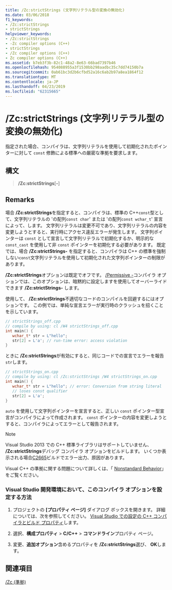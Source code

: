 ```yaml
---
title: /Zc:strictStrings (文字列リテラル型の変換の無効化)
ms.date: 03/06/2018
f1_keywords:
- /Zc:strictStrings
- strictStrings
helpviewer_keywords:
- /Zc:strictStrings
- -Zc compiler options (C++)
- strictStrings
- /Zc compiler options (C++)
- Zc compiler options (C++)
ms.assetid: b7eb3f3b-82c1-48a2-8e63-66bad7397b46
ms.openlocfilehash: 954088955a3f1530bb298aadbc35c7dd74150b7a
ms.sourcegitcommit: 0ab61bc3d2b6cfbd52a16c6ab2b97a8ea1864f12
ms.translationtype: MT
ms.contentlocale: ja-JP
ms.lasthandoff: 04/23/2019
ms.locfileid: "62315665"
---
```

# <a name="zcstrictstrings-disable-string-literal-type-conversion"></a>/Zc:strictStrings (文字列リテラル型の変換の無効化)

指定された場合、コンパイラは、文字列リテラルを使用して初期化されたポインターに対して `const` 修飾による標準への厳密な準拠を要求します。

## <a name="syntax"></a>構文

> **/Zc:strictStrings**[**-**]

## <a name="remarks"></a>Remarks

場合 **/Zc:strictStrings**を指定すると、コンパイラは、標準の C++`const`型として、文字列リテラルの 'の配列`const char`' または 'の配列`const wchar_t`' 宣言によって、します。 文字列リテラルは変更不可であり、文字列リテラルの内容を変更しようとすると、実行時にアクセス違反エラーが発生します。 文字列ポインターは `const` として宣言して文字列リテラルで初期化するか、明示的な `const_cast` を使用して非 `const` ポインターを初期化する必要があります。 既定では、場合 **/Zc:strictStrings-** を指定すると、コンパイラは C++ の標準を強制しない`const`文字列リテラルを使用して初期化された文字列ポインターの制限があります。

**/Zc:strictStrings**オプションは既定でオフです。 [/Permissive -](permissive-standards-conformance.md)コンパイラ オプションでは、このオプションは、暗黙的に設定しますを使用してオーバーライドできます **/Zc:strictStrings-** します。

使用して、 **/Zc:strictStrings**不適切なコードのコンパイルを回避するにはオプションです。 この例では、単純な宣言エラーが実行時のクラッシュを招くことを示しています。

```cpp
// strictStrings_off.cpp
// compile by using: cl /W4 strictStrings_off.cpp
int main() {
   wchar_t* str = L"hello";
   str[2] = L'a'; // run-time error: access violation
}
```

ときに **/Zc:strictStrings**が有効にすると、同じコードでの宣言でエラーを報告`str`します。

```cpp
// strictStrings_on.cpp
// compile by using: cl /Zc:strictStrings /W4 strictStrings_on.cpp
int main() {
   wchar_t* str = L"hello"; // error: Conversion from string literal
   // loses const qualifier
   str[2] = L'a';
}
```

`auto` を使用して文字列ポインターを宣言すると、正しい `const` ポインター型宣言がコンパイラによって作成されます。 `const` ポインターの内容を変更しようとすると、コンパイラによってエラーとして報告されます。

> [!NOTE]
> Visual Studio 2013 での C++ 標準ライブラリはサポートしていません、 **/Zc:strictStrings**デバッグ コンパイラ オプションをビルドします。 いくつか表示される場合[C2665](../../error-messages/compiler-errors-2/compiler-error-c2665.md)ビルドでエラー出力、原因があります。

Visual C++ の準拠に関する問題について詳しくは、「 [Nonstandard Behavior](../../cpp/nonstandard-behavior.md)」をご覧ください。

### <a name="to-set-this-compiler-option-in-the-visual-studio-development-environment"></a>Visual Studio 開発環境において、このコンパイラ オプションを設定する方法

1. プロジェクトの **[プロパティ ページ]** ダイアログ ボックスを開きます。 詳細については、次を参照してください。 [Visual Studio での設定の C++ コンパイラとビルド プロパティ](../working-with-project-properties.md)します。

1. 選択、**構成プロパティ** > **C/C++** > **コマンドライン**プロパティ ページ。

1. 変更、**追加オプション**含めるプロパティを **/Zc:strictStrings**選び、 **OK**します。

## <a name="see-also"></a>関連項目

[/Zc (準拠)](zc-conformance.md)<br/>
